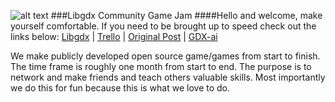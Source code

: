 ![alt text](https://www.dropbox.com/s/w9lyh7fihi4sqsl/logoblack.png?raw=1 "Logo Title Text 1")
###Libgdx Community Game Jam
####Hello and welcome, make yourself comfortable. If you need to be brought up to speed check out the links below: 
[Libgdx](http://libgdx.badlogicgames.com/features.htm) | [Trello](https://trello.com/gdxjam) | [Original Post](http://www.badlogicgames.com/forum/viewtopic.php?f=11&t=18181) | [GDX-ai](https://github.com/libgdx/gdx-ai/wiki)

We  make  publicly developed open source game/games from start to finish. The time frame is roughly one month from start to end. The purpose is to network and make friends and teach others valuable skills. Most importantly we do this for fun because this is what we love to do.
